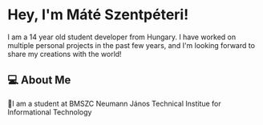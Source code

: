 # Hey, I'm Máté Szentpéteri!

I am a 14 year old student developer from Hungary. I have worked on multiple personal projects in the past few years, and I'm looking forward to share my creations with the world!

## 💻 About Me

🎒I am a student at BMSZC Neumann János Technical Institue for Informational Technology